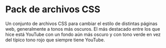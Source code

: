# Pack de archivos CSS
Un conjunto de archivos CSS para cambiar el estilo de distintas páginas web, generalmente a tonos más oscuros. El más destacado entre los que hice está YouTube con un fondo aún más oscuro y con tono verde en vez del típico tono rojo que siempre tiene YouTube.
